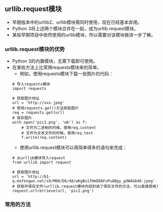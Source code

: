 ## urllib.request模块
- 早期版本中的urllib2、urllib模块需同时使用，现在已经基本弃用。
- Python 3将上述两个模块合并在一起，成为urllib.request模块。
- 某些早期项目中依然使用的urllib模块，所以需要对该模块做进一步了解。

### urllib.request模块的优势
- Python 3的内置模块，无需下载即可使用。
- 在某些方法上比常用requests模块来的简单。
  - 例如，使用requests模块下载一张图片的代码：
  ```
  # 导入requests模块
  import requests
  
  # 获取图片地址
  url = 'http://xxx.jpeg'
  # 使用requests.get()方法获取图片
  req = requests.get(url)
  # 保存图片
  with open('pic1.png', 'wb') as f:
      # 文件为二进制的时候，使用req.content
      # 文件为文本文件的时候，使用req.text
      f.write(req.content)    
  ```
  - 使用urllib.request模块可以用简单得多的语句来完成：
  ```
  # 从urllib模块导入request
  from urllib import request

  # 获取图片地址
  url = 'http://b1-q.mafengwo.net/s9/M00/D6/48/wKgBs1fHmDOAFuPuABgy_gdW4GA40.jpeg'
  # 获取并保存文件(urllib.request模块内部封装了保存文件的方法，可以直接使用)
  request.urlretrieve(url, 'pic2.png')
  ```
  
  
### 常用的方法

